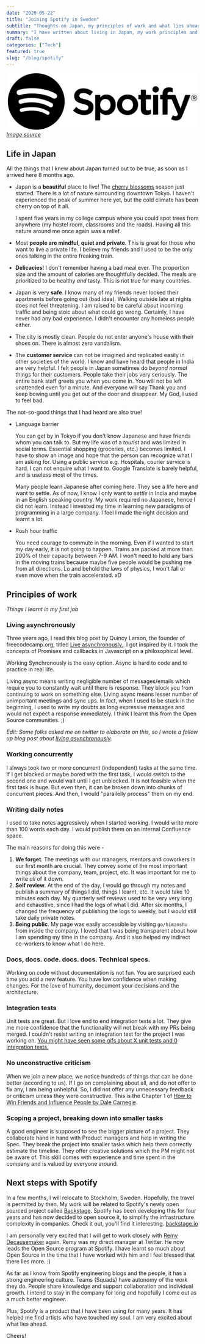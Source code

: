 ```yaml
---
date: "2020-05-22"
title: "Joining Spotify in Sweden"
subtitle: "Thoughts on Japan, my principles of work and what lies ahead."
summary: "I have written about living in Japan, my work principles and what lies ahead."
draft: false
categories: ["Tech"]
featured: true
slug: "/blog/spotify"
---
```


![](./spotify.png)
[_Image source_](https://newsroom.spotify.com/media-kit/logo-and-brand-assets/)

## Life in Japan

All the things that I knew about Japan turned out to be true, as soon as I arrived here 8 months ago.

- Japan is a **beautiful** place to live! The [cherry blossoms](https://en.wikipedia.org/wiki/Cherry_blossom) season just started. There is a lot of nature surrounding downtown Tokyo. I haven't experienced the peak of summer here yet, but the cold climate has been cherry on top of it all.

  I spent five years in my college campus where you could spot trees from anywhere (my hostel room, classrooms and the roads). Having all this nature around me once again was a relief.

- Most **people are mindful, quiet and private**. This is great for those who want to live a private life. I believe my friends and I used to be the only ones talking in the entire freaking train.
- **Delicacies**! I don't remember having a bad meal ever. The proportion size and the amount of calories are thoughtfully decided. The meals are prioritized to be healthy _and_ tasty. This is not true for many countries.
- Japan is very **safe**. I know many of my friends never locked their apartments before going out (bad idea). Walking outside late at nights does not feel threatening. I am raised to be careful about incoming traffic and being stoic about what could go wrong. Certainly, I have never had any bad experience. I didn't encounter any homeless people either.
- The city is mostly clean. People do not enter anyone's house with their shoes on. There is almost zero vandalism.
- The **customer service** can not be imagined and replicated easily in other societies of the world. I know and have heard that people in India are very helpful. I felt people in Japan sometimes do _beyond normal_ things for their customers. People take their jobs very seriously. The entire bank staff greets you when you come in. You will not be left unattended even for a minute. And everyone will say Thank you and keep bowing until you get out of the door and disappear. My God, I used to feel bad.

The not-so-good things that I had heard are also true!

- Language barrier

  You can get by in Tokyo if you don't know Japanese and have friends whom you can talk to. But my life was of a _tourist_ and was limited in social terms. Essential shopping (groceries, etc.) becomes limited. I have to show an image and hope that the person can recognize what I am asking for. Using a public service e.g. Hospitals, courier service is hard. I can not enquire what I want to. Google Translate is barely helpful, and is useless most of the times.

  Many people learn Japanese after coming here. They see a life here and want to settle. As of now, I know I only want to _settle_ in India and maybe in an English speaking country. My work required no Japanese, hence I did not learn. Instead I invested my time in learning new paradigms of programming in a large company. I feel I made the right decision and learnt a lot.

- Rush hour traffic

  You need courage to commute in the morning. Even if I wanted to start my day early, it is not going to happen. Trains are packed at more than 200% of their capacity between 7-9 AM. I won't need to hold any bars in the moving trains because maybe five people would be pushing me from all directions. Lo and behold the laws of physics, I won't fall or even move when the train accelerated. xD

## Principles of work

_Things I learnt in my first job_

### Living asynchronously

Three years ago, I read this blog post by Quincy Larson, the founder of freecodecamp.org, titled [Live asynchronously.](https://www.freecodecamp.org/news/live-asynchronously-c8e7172fe7ea/). I got inspired by it. I took the concepts of Promises and callbacks in Javascript on a philosophical level.

Working Synchronously is the easy option. Async is hard to code and to practice in real life.

Living async means writing negligible number of messages/emails which require you to constantly wait until there is response. They block you from continuing to work on something else. Living async means lesser number of unimportant meetings and sync ups. In fact, when I used to be stuck in the beginning, I used to write my doubts as long expressive messages and would not expect a response immediately. I think I learnt this from the Open Source communities. ;)

_Edit: Some folks asked me on twitter to elaborate on this, so I wrote a follow up blog post about [living asynchronously](https://orkohunter.net/blog/live-asynchronously/)._

### Working concurrently

I always took two or more concurrent (independent) tasks at the same time. If I get blocked or maybe bored with the first task, I would switch to the second one and would wait until I get unblocked. It is not feasible when the first task is huge. But even then, it can be broken down into chunks of concurrent pieces. And then, I would "parallelly process" them on my end.

### Writing daily notes

I used to take notes aggressively when I started working. I would write more than 100 words each day. I would publish them on an internal Confluence space.

The main reasons for doing this were -

1. **We forget**. The meetings with our managers, mentors and coworkers in our first month are crucial. They convey some of the most important things about the company, team, project, etc. It was important for me to write _all_ of it down.
2. **Self review**. At the end of the day, I would go through my notes and publish a summary of things I did, things I learnt, etc. It would take 10 minutes each day. My quarterly self reviews used to be very very long and exhaustive, since I had the logs of what I did. After six months, I changed the frequency of publishing the logs to weekly, but I would still take daily private notes.
3. **Being public**. My page was easily accessible by visiting `go/himanshu` from inside the company. I loved that I was being transparent about how I am spending my time in the company. And it also helped my indirect co-workers to know what I do here.

### Docs, docs. code. docs. docs. Technical specs.

Working on code without documentation is not fun. You are surprised each time you add a new feature. You have low confidence when making changes. For the love of humanity, document your decisions and the architecture.

### Integration tests

Unit tests are great. But I love end to end integration tests a lot. They give me more confidence that the functionality will not break with my PRs being merged. I couldn't resist writing an integration test for the project I was working on. [You might have seen some gifs about X unit tests and 0 integration tests.](https://natooktesting.wordpress.com/2017/08/24/x-unit-tests-0-integration-tests/)

### No unconstructive criticism

When we join a new place, we notice hundreds of things that can be done better (according to us). If I go on complaining about all, and do not offer to fix any, I am being unhelpful. So, I did not offer any unnecessary feedback or criticism unless they were constructive.
This is the Chapter 1 of [How to Win Friends and Influence People by Dale Carnegie](https://en.wikipedia.org/wiki/How_to_Win_Friends_and_Influence_People).

### Scoping a project, breaking down into smaller tasks

A good engineer is supposed to see the bigger picture of a project. They collaborate hand in hand with Product managers and help in writing the Spec. They break the project into smaller tasks which help them correctly estimate the timeline. They offer creative solutions which the PM might not be aware of.
This skill comes with experience and time spent in the company and is valued by everyone around.

## Next steps with Spotify

In a few months, I will relocate to Stockholm, Sweden. Hopefully, the travel is permitted by then. My work will be related to Spotify's newly open sourced project called [Backstage](https://github.com/spotify/backstage). Spotify has been developing this for four years and has now decided to open source it, to simplify the infrastructure complexity in companies. Check it out, you'll find it interesting. [backstage.io](https://backstage.io/)

I am personally very excited that I will get to work closely with [Remy Decausemaker](https://www.linkedin.com/in/decause/) again. Remy was my direct manager at Twitter. He now leads the Open Source program at Spotify. I have learnt so much about Open Source in the time that I have worked with him and I feel blessed that there lies more. :)

As far as I know from Spotify engineering blogs and the people, it has a strong engineering culture. Teams (Squads) have autonomy of the work they do. People share knowledge and support collaboration and individual growth. I intend to stay in the company for long and hopefully I come out as a much better engineer.

Plus, Spotify is a product that I have been using for many years. It has helped me find artists who have touched my soul. I am very excited about what lies ahead.

Cheers!
